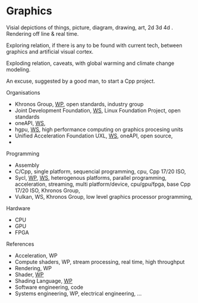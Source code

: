 # Graphics
Visial depictions of things, picture, diagram, drawing, art, 2d 3d 4d . Rendering off line & real time.

Exploring relation, if there is any to be found with current tech, between graphics and artificial visual cortex.

Exploding relation, caveats, with global warming and climate change modeling. 

An excuse, suggested by a good man, to start a Cpp project.

Organisations
* Khronos Group, [WP](https://en.wikipedia.org/wiki/Khronos_Group), open standards, industry group
* Joint Development Foundation, [WS](https://jointdevelopment.org/), Linux Foundation Project, open standards
* oneAPI, [WS](https://oneapi.io/),
* hgpu, [WS](https://hgpu.org/), high performance computing on graphics procesing units
* Unified Acceleration Foundation UXL, [WS](https://uxlfoundation.org/), oneAPI, open source, 
* 

Programming
* Assembly
* C/Cpp, single platform, sequencial programming, cpu, Cpp 17/20 ISO, 
* Sycl, [WP](https://en.wikipedia.org/wiki/SYCL), [WS](https://sycl.tech/), heterogenous platforms, parallel programming, acceleration, streaming, multi platform/device, cpu/gpu/fpga, base Cpp 17/20 ISO, Khronos Group,
* Vulkan, WS, Khronos Group, low level graphics processor programming, 

Hardware
* CPU
* GPU
* FPGA

References
* Acceleration, WP
* Compute shaders, WP, stream processing, real time, high throughput
* Rendering, WP 
* Shader, [WP](https://en.wikipedia.org/wiki/Shader)
* Shading Language, [WP](https://en.wikipedia.org/wiki/Shading_language)
* Software engineering, code
* Systems engineering, WP, electrical engineering, ...

